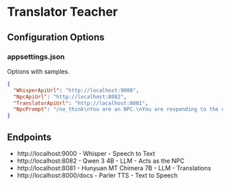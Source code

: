 # Translator Teacher

## Configuration Options

### appsettings.json
Options with samples.
```json
{
  "WhisperApiUrl": "http://localhost:9000",
  "NpcApiUrl": "http://localhost:8082",
  "TranslatorApiUrl": "http://localhost:8081",
  "NpcPrompt": "/no_think\nYou are an NPC.\nYou are responding to the user's message in the first person.\nYour response should be in english. Response with simple statements and questions. Respond in a way that continues the conversation."
}
```

## Endpoints

* http://localhost:9000 - Whisper - Speech to Text
* http://localhost:8082 - Qwen 3 4B - LLM - Acts as the NPC
* http://localhost:8081 - Hunyuan MT Chimera 7B - LLM - Translations
* http://localhost:8000/docs - Parler TTS - Text to Speech